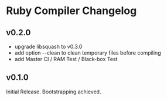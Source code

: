 # Ruby Compiler Changelog

## v0.2.0

- upgrade libsquash to v0.3.0
- add option --clean to clean temporary files before compiling
- add Master CI / RAM Test / Black-box Test

## v0.1.0

Initial Release. Bootstrapping achieved.
